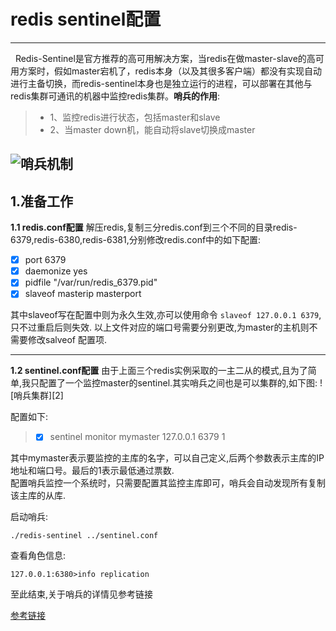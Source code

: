 # redis sentinel配置

------

&nbsp;&nbsp;Redis-Sentinel是官方推荐的高可用解决方案，当redis在做master-slave的高可用方案时，假如master宕机了，redis本身（以及其很多客户端）都没有实现自动进行主备切换，而redis-sentinel本身也是独立运行的进程，可以部署在其他与redis集群可通讯的机器中监控redis集群。**哨兵的作用**:

> * 1、监控redis进行状态，包括master和slave 
> * 2、当master down机，能自动将slave切换成master

![哨兵机制][1]
------



## 1.准备工作
**1.1 redis.conf配置**
解压redis,复制三分redis.conf到三个不同的目录redis-6379,redis-6380,redis-6381,分别修改redis.conf中的如下配置:

- [x] port 6379
- [x] daemonize yes
- [x] pidfile "/var/run/redis_6379.pid"
- [x] slaveof masterip masterport

其中slaveof写在配置中则为永久生效,亦可以使用命令 `slaveof 127.0.0.1 6379`,只不过重启后则失效.
以上文件对应的端口号需要分别更改,为master的主机则不需要修改salveof 配置项.


----------


**1.2 sentinel.conf配置**
由于上面三个redis实例采取的一主二从的模式,且为了简单,我只配置了一个监控master的sentinel.其实哨兵之间也是可以集群的,如下图:
![哨兵集群][2]

配置如下:

> - [x] sentinel monitor mymaster 127.0.0.1 6379 1


其中mymaster表示要监控的主库的名字，可以自己定义,后两个参数表示主库的IP地址和端口号。最后的1表示最低通过票数.<br/>
配置哨兵监控一个系统时，只需要配置其监控主库即可，哨兵会自动发现所有复制该主库的从库.


启动哨兵:

    ./redis-sentinel ../sentinel.conf
查看角色信息:

    127.0.0.1:6380>info replication
至此结束,关于哨兵的详情见参考链接

[参考链接][1]


  [1]: http://blog.csdn.net/gqtcgq/article/details/50273431
